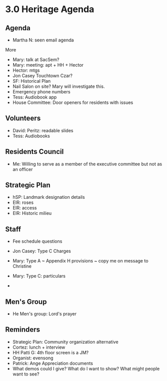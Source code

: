 # 3.0 Heritage Agenda

## Agenda

* Martha N: seen email agenda

More

* Mary: talk at SacSem?
* Mary: meeting: apt + HH + Hector
* Hector: mtgs
* Jon Casey Touchtown Czar?
* SF: Historical Plan
* Nail Salon on site? Mary will investigate this.
* Emergency phone numbers
* Tess: Audiobook app
* House Committee: Door openers for residents with issues

## Volunteers

* David: Peritz: readable slides
* Tess: Audiobooks

## Residents Council

* Me: Willing to serve as a member of the executive committee but not as an officer

## Strategic Plan

* hSP: Landmark designation details
* EIR: roses
* EIR: access
* EIR: Historic milieu

## Staff

* Fee schedule questions
* Jon Casey: Type C Charges
* Mary: Type A ~ Appendix H provisions ~ copy me on message to Christine
* Mary: Type C: particulars

*
## Men's Group

* He Men's group: Lord's prayer

## Reminders

* Strategic Plan: Community organization alternative
* Cortez: lunch + interview
* HH Patti G: 4th floor screen is a JM?
* Organist: evensong
* Patrick: Ange Appreciation documents
* What demos could I give? What do I want to show? What might people want to see?